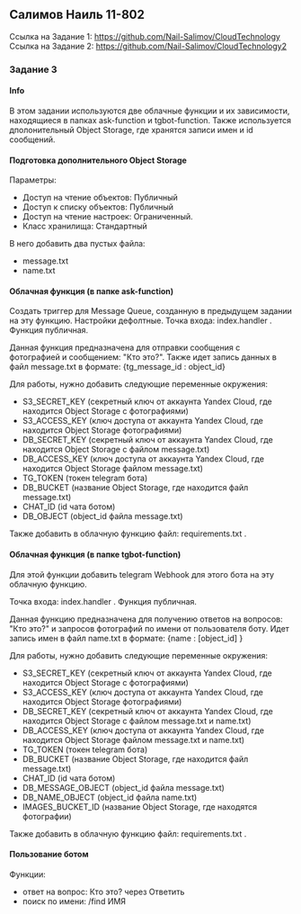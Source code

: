 
## Салимов Наиль 11-802


Ссылка на Задание 1: https://github.com/Nail-Salimov/CloudTechnology
Ссылка на Задание 2: https://github.com/Nail-Salimov/CloudTechnology2

### Задание 3


#### Info

В этом задании используются две облачные функции и их зависимости, находящиеся в папках ask-function и tgbot-function. Также используется дполонительный Object Storage, где хранятся записи имен и id сообщений.


#### Подготовка дополнительного Object Storage

Параметры:
 - Доступ на чтение объектов: Публичный
 - Доступ к списку объектов: Публичный
 - Доступ на чтение настроек: Ограниченный. 
 - Класс хранилища: Стандартный

В него добавить два пустых файла:
 - message.txt
 - name.txt


#### Облачная функция (в папке ask-function)

Создать триггер для Message Queue, созданную в предыдущем задании на эту функцию.
Настройки дефолтные.
Точка входа: index.handler .
Функция публичная.

Данная функция предназначена для отправки сообщения с фотографией и сообщением: "Кто это?". Также идет запись данных в файл message.txt в формате: {tg_message_id : object_id}  


Для работы, нужно добавить следующие переменные окружения:
	
 - S3_SECRET_KEY   (секретный ключ от аккаунта Yandex Cloud, где находится Object Storage с фотографиями)
 - S3_ACCESS_KEY   (ключ доступа от аккаунта Yandex Cloud, где находится Object Storage  фотографиями)
 - DB_SECRET_KEY   (секретный ключ от аккаунта Yandex Cloud, где находится Object Storage с файлом message.txt)
 - DB_ACCESS_KEY   (ключ доступа от аккаунта Yandex Cloud, где находится Object Storage  файлом message.txt)
 - TG_TOKEN (токен telegram бота)
 - DB_BUCKET (название Object Storage, где находится файл message.txt)
 - CHAT_ID (id чата ботом)
 - DB_OBJECT (object_id файла message.txt)


Также добавить в облачную функцию файл: requirements.txt . 


#### Облачная функция (в папке tgbot-function)

Для этой функции добавить telegram Webhook для этого бота на эту облачную функцию. 

Точка входа: index.handler .
Функция публичная.

Данная функцию предназначена для получению ответов на вопросов: "Кто это?" и запросов фотографий по имени от пользователя боту. Идет запись имен в файл name.txt в формате: {name : [object_id] }

Для работы, нужно добавить следующие переменные окружения:
 - S3_SECRET_KEY   (секретный ключ от аккаунта Yandex Cloud, где находится Object Storage с фотографиями)
 - S3_ACCESS_KEY   (ключ доступа от аккаунта Yandex Cloud, где находится Object Storage  фотографиями)
 - DB_SECRET_KEY   (секретный ключ от аккаунта Yandex Cloud, где находится Object Storage с файлом message.txt и name.txt)
 - DB_ACCESS_KEY   (ключ доступа от аккаунта Yandex Cloud, где находится Object Storage  файлом message.txt и name.txt)
 - TG_TOKEN (токен telegram бота)
 - DB_BUCKET (название Object Storage, где находится файл message.txt)
 - CHAT_ID (id чата ботом)
 - DB_MESSAGE_OBJECT (object_id файла message.txt)
 - DB_NAME_OBJECT (object_id файла name.txt)
 - IMAGES_BUCKET_ID (название Object Storage, где находятся фотографии)

Также добавить в облачную функцию файл: requirements.txt .

#### Пользование ботом

Функции:
 - ответ на вопрос: Кто это? через Ответить
 - поиск по имени: /find ИМЯ 
